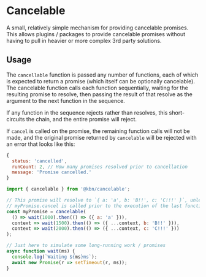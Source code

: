 # Cancelable

A small, relatively simple mechanism for providing cancelable promises. This allows plugins / packages to provide cancelable promises without having to pull in heavier or more complex 3rd party solutions.

## Usage

The `cancellable` function is passed any number of functions, each of which is expected to return a promise (which itself can be optionally cancelable). The cancelable function calls each function sequentially, waiting for the resulting promise to resolve, then passing the result of that resolve as the argument to the next function in the sequence.

If any function in the sequence rejects rather than resolves, this short-circuits the chain, and the entire promise will reject.

If `cancel` is called on the promise, the remaining function calls will not be made, and the original promise returned by `cancelable` will be rejected with an error that looks like this:

```js
{
  status: 'cancelled',
  runCount: 2, // How many promises resolved prior to cancellation
  message: 'Promise cancelled.'
}
```

```js
import { cancelable } from '@kbn/cancelable';

// This promise will resolve to `{ a: 'a', b: 'B!!', c: 'C!!!' }`, unless
// myPromise.cancel is called prior to the execution of the last function.
const myPromise = cancelable(
  () => wait(1000).then(() => ({ a: 'a' })),
  context => wait(1500).then(() => ({ ...context, b: 'B!!' })),
  context => wait(2000).then(() => ({ ...context, c: 'C!!!' }))
);

// Just here to simulate some long-running work / promises
async function wait(ms) {
  console.log(`Waiting ${ms}ms`);
  await new Promise(r => setTimeout(r, ms));
}
```
